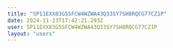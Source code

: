 ```yaml
---
title: "SP11EXX83G5SFCW4WZWA43Q33SY7SH8RQCG77CZ1P"
date: 2024-11-23T17:42:21.293Z
user: SP11EXX83G5SFCW4WZWA43Q33SY7SH8RQCG77CZ1P
layout: "users"
---
```

    